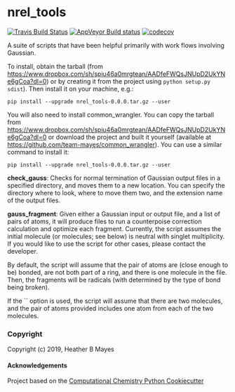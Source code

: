 nrel_tools
==============================
[//]: # (Badges)
[![Travis Build Status](https://travis-ci.org/REPLACE_WITH_OWNER_ACCOUNT/nrel_tools.png)](https://travis-ci.org/REPLACE_WITH_OWNER_ACCOUNT/nrel_tools)
[![AppVeyor Build status](https://ci.appveyor.com/api/projects/status/REPLACE_WITH_APPVEYOR_LINK/branch/master?svg=true)](https://ci.appveyor.com/project/REPLACE_WITH_OWNER_ACCOUNT/nrel_tools/branch/master)
[![codecov](https://codecov.io/gh/REPLACE_WITH_OWNER_ACCOUNT/nrel_tools/branch/master/graph/badge.svg)](https://codecov.io/gh/REPLACE_WITH_OWNER_ACCOUNT/nrel_tools/branch/master)

A suite of scripts that have been helpful primarily with work flows involving Gaussian.

To install, obtain the tarball (from https://www.dropbox.com/sh/spiu46a0mrgtean/AADfeFWQsJNUpD2UkYNe6gCoa?dl=0)
or by creating it from the project using `python setup.py sdist`). Then install it on your machine, e.g.:

`pip install --upgrade nrel_tools-0.0.0.tar.gz --user`
    
You will also need to install common_wrangler. You can copy the tarball from 
https://www.dropbox.com/sh/spiu46a0mrgtean/AADfeFWQsJNUpD2UkYNe6gCoa?dl=0 or download the project 
and built it yourself (available at https://github.com/team-mayes/common_wrangler). You can use a similar command to install it:

`pip install --upgrade nrel_tools-0.0.0.tar.gz --user`

**check_gauss**: Checks for normal termination of Gaussian output files in a specified directory, and moves them to a new location.
You can specify the directory where to look, where to move them two, and the extension name of the output files.

**gauss_fragment**: Given either a Gaussian input or output file, and a list of pairs of atoms, it will produce files 
to run a counterpoise correction calculation and optimize each fragment. Currently, the script assumes 
the initial molecule (or molecules; see below) is neutral with singlet multiplicity. If you would like to use the script 
for other cases, please contact the developer.
 
By default, the script will assume that the pair of atoms are (close enough to be) bonded, are not both part of a ring, and there is one 
molecule in the file. Then, the fragments will be radicals (with determined by the type of bond being broken). 

If the `` option is used, the script will assume that there are two molecules, and the pair of atoms provided includes
one atom from each of the two molecules. 


### Copyright

Copyright (c) 2019, Heather B Mayes


#### Acknowledgements
 
Project based on the 
[Computational Chemistry Python Cookiecutter](https://github.com/choderalab/cookiecutter-python-comp-chem)

